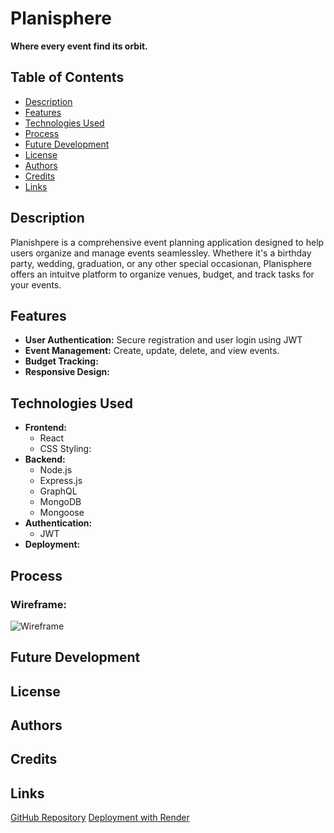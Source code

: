 # Planisphere

**Where every event find its orbit.**

## Table of Contents
- [Description](#description)
- [Features](#features)
- [Technologies Used](#technologies-used)
- [Process](#process)
- [Future Development](#future-development)
- [License](#license)
- [Authors](#authors)
- [Credits](#credits)
- [Links](#links)

## Description
Planishpere is a comprehensive event planning application designed to help users organize and manage events seamlessley. Whethere it's a birthday party, wedding, graduation, or any other special occasionan, Planisphere offers an intuitve platform to organize venues, budget, and track tasks for your events. 

## Features
- **User Authentication:** Secure registration and user login using JWT
- **Event Management:** Create, update, delete, and view events.
- **Budget Tracking:**
- **Responsive Design:**

## Technologies Used
- **Frontend:**
    - React
    - CSS Styling:
- **Backend:**
    - Node.js
    - Express.js
    - GraphQL
    - MongoDB
    - Mongoose
- **Authentication:**
    - JWT
- **Deployment:**

## Process
### Wireframe:
![Wireframe](https://lh3.googleusercontent.com/pw/AP1GczOZuR5XWAXunsdYAGB2OUqpLaVAP_5akI54kBVbtt0GCP9ec32iOyqYcUh9om5nEED-CO8I-rENUknJVpYldi9Oqrid1Ib4dpdtG8VlSZUcFq9VjGHeS3aw47AGBFFtjIX7Tcyig8mOarcmyALDWG5Spg=w312-h482-s-no-gm?authuser=0)
## Future Development

## License

## Authors

## Credits

## Links
[GitHub Repository](https://github.com/Masonmanshark4/Planisphere.git)
[Deployment with Render](https://planisphere.onrender.com/)